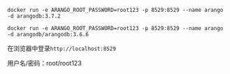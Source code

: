  

```
docker run -e ARANGO_ROOT_PASSWORD=root123 -p 8529:8529 --name arango -d arangodb:3.7.2

docker run -e ARANGO_ROOT_PASSWORD=root123 -p 8529:8529 --name arango -d arangodb/arangodb:3.6.6
```

在浏览器中登录`http://localhost:8529`

用户名/密码：root/root123